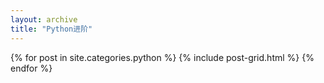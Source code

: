 ```yaml
---
layout: archive
title: "Python进阶"
---
```


<div class="tiles">
{% for post in site.categories.python %}
	{% include post-grid.html %}
{% endfor %}
</div><!-- /.tiles -->
